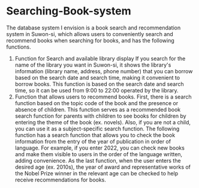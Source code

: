 # Searching-Book-system
The database system I envision is a book search and recommendation system in Suwon-si, which allows users to conveniently search and recommend books when searching for books, and has the following functions.
1. Function for Search and available library display
If you search for the name of the library you want in Suwon-si, it shows the library's information (library name, address, phone number) that you can borrow based on the search date and search time, making it convenient to borrow books. This function is based on the search date and search time, so it can be used from 9:00 to 22:00 operated by the library.
2. Function that allows users to recommend books.
First, there is a search function based on the topic code of the book and the presence or absence of children. This function serves as a recommended book search function for parents with children to see books for children by entering the theme of the book (ex. novels). Also, if you are not a child, you can use it as a subject-specific search function.
The following function has a search function that allows you to check the book information from the entry of the year of publication in order of language. For example, if you enter 2022, you can check new books and make them visible to users in the order of the language written, adding convenience.
As the last function, when the user enters the desired age (ex. 2010s), the year of award and representative works of the Nobel Prize winner in the relevant age can be checked to help receive recommendations for books.
